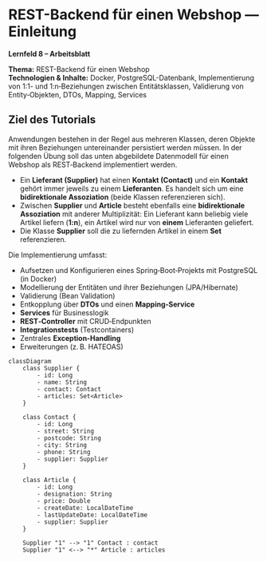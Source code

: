 
# REST-Backend für einen Webshop — Einleitung

**Lernfeld 8 – Arbeitsblatt**

**Thema:** REST-Backend für einen Webshop  
**Technologien & Inhalte:** Docker, PostgreSQL-Datenbank, Implementierung von 1:1- und 1:n‑Beziehungen zwischen Entitätsklassen, Validierung von Entity‑Objekten, DTOs, Mapping, Services

## Ziel des Tutorials
Anwendungen bestehen in der Regel aus mehreren Klassen, deren Objekte mit ihren Beziehungen untereinander persistiert werden müssen. In der folgenden Übung soll das unten abgebildete Datenmodell für einen Webshop als REST‑Backend implementiert werden.

- Ein **Lieferant (Supplier)** hat einen **Kontakt (Contact)** und ein **Kontakt** gehört immer jeweils zu einem **Lieferanten**. Es handelt sich um eine **bidirektionale Assoziation** (beide Klassen referenzieren sich).
- Zwischen **Supplier** und **Article** besteht ebenfalls eine **bidirektionale Assoziation** mit anderer Multiplizität: Ein Lieferant kann beliebig viele Artikel liefern (**1:n**), ein Artikel wird nur von **einem** Lieferanten geliefert.
- Die Klasse **Supplier** soll die zu liefernden Artikel in einem **Set** referenzieren.

Die Implementierung umfasst:
- Aufsetzen und Konfigurieren eines Spring‑Boot‑Projekts mit PostgreSQL (in Docker)
- Modellierung der Entitäten und ihrer Beziehungen (JPA/Hibernate)
- Validierung (Bean Validation)
- Entkopplung über **DTOs** und einen **Mapping‑Service**
- **Services** für Businesslogik
- **REST‑Controller** mit CRUD‑Endpunkten
- **Integrationstests** (Testcontainers)
- Zentrales **Exception‑Handling**
- Erweiterungen (z. B. HATEOAS)

```mermaid
classDiagram
    class Supplier {
        - id: Long
        - name: String
        - contact: Contact
        - articles: Set<Article>
    }

    class Contact {
        - id: Long
        - street: String
        - postcode: String
        - city: String
        - phone: String
        - supplier: Supplier
    }

    class Article {
        - id: Long
        - designation: String
        - price: Double
        - createDate: LocalDateTime
        - lastUpdateDate: LocalDateTime
        - supplier: Supplier
    }

    Supplier "1" --> "1" Contact : contact
    Supplier "1" <--> "*" Article : articles
```